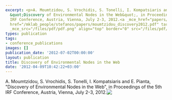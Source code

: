 ```yaml
---
excerpt: <p>A. Moumtzidou, S. Vrochidis, S. Tonelli, I. Kompatsiaris and E. Pianta,
  &quot;Discovery of Environmental Nodes in the Web&quot;, in Proceedings of the 5th
  IRF Conference, Austria, Vienna, July 2-3, 2012.<a _mce_href="papers/moumtzidou_discovery2012.pdf"
  href="/mklab_people/stefanos/papers/moumtzidou_discovery2012.pdf" target="_blank"><img
  _mce_src="/files/pdf/pdf.png" align="top" border="0" src="/files/pdf/pdf.png" /></a></p>
types: publication
tags:
- conference_publications
images: []
publication_date: '2012-07-02T00:00:00'
layout: publication
title: Discovery of Environmental Nodes in the Web
date: '2012-04-09T10:42:22+03:00'
---
```

<p>A. Moumtzidou, S. Vrochidis, S. Tonelli, I. Kompatsiaris and E. Pianta, &quot;Discovery of Environmental Nodes in the Web&quot;, in Proceedings of the 5th IRF Conference, Austria, Vienna, July 2-3, 2012.<a _mce_href="papers/moumtzidou_discovery2012.pdf" href="/mklab_people/stefanos/papers/moumtzidou_discovery2012.pdf" target="_blank"><img _mce_src="/files/pdf/pdf.png" align="top" border="0" src="/files/pdf/pdf.png" /></a></p>

